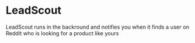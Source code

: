 # LeadScout 
LeadScout runs in the backround and notifies you when it finds a user on Reddit who is looking for a product like yours
